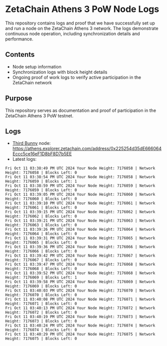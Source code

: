 # ZetaChain Athens 3 PoW Node Logs
This repository contains logs and proof that we have successfully set up and run a node on the ZetaChain Athens 3 network. The logs demonstrate continuous node operation, including synchronization details and performance.

## Contents
- Node setup information
- Synchronization logs with block height details
- Ongoing proof of work logs to verify active participation in the ZetaChain network

## Purpose
This repository serves as documentation and proof of participation in the ZetaChain Athens 3 PoW testnet.

## Logs

- [Third Bunny](https://thirdbunny.xyz/) node: https://athens.explorer.zetachain.com/address/0x225254d35dE666064Eccc5ce16eF1D8bF8D7b5EE
- Latest logs:
```
Fri Oct 11 03:38:49 PM UTC 2024 Your Node Height: 7176058 | Network Height: 7176058 | Blocks Left: 0
Fri Oct 11 03:38:54 PM UTC 2024 Your Node Height: 7176058 | Network Height: 7176059 | Blocks Left: 1
Fri Oct 11 03:38:59 PM UTC 2024 Your Node Height: 7176059 | Network Height: 7176059 | Blocks Left: 0
Fri Oct 11 03:39:05 PM UTC 2024 Your Node Height: 7176060 | Network Height: 7176060 | Blocks Left: 0
Fri Oct 11 03:39:10 PM UTC 2024 Your Node Height: 7176061 | Network Height: 7176061 | Blocks Left: 0
Fri Oct 11 03:39:15 PM UTC 2024 Your Node Height: 7176062 | Network Height: 7176062 | Blocks Left: 0
Fri Oct 11 03:39:21 PM UTC 2024 Your Node Height: 7176063 | Network Height: 7176063 | Blocks Left: 0
Fri Oct 11 03:39:26 PM UTC 2024 Your Node Height: 7176064 | Network Height: 7176064 | Blocks Left: 0
Fri Oct 11 03:39:31 PM UTC 2024 Your Node Height: 7176065 | Network Height: 7176065 | Blocks Left: 0
Fri Oct 11 03:39:36 PM UTC 2024 Your Node Height: 7176066 | Network Height: 7176066 | Blocks Left: 0
Fri Oct 11 03:39:42 PM UTC 2024 Your Node Height: 7176067 | Network Height: 7176067 | Blocks Left: 0
Fri Oct 11 03:39:47 PM UTC 2024 Your Node Height: 7176068 | Network Height: 7176068 | Blocks Left: 0
Fri Oct 11 03:39:52 PM UTC 2024 Your Node Height: 7176068 | Network Height: 7176069 | Blocks Left: 1
Fri Oct 11 03:39:58 PM UTC 2024 Your Node Height: 7176069 | Network Height: 7176069 | Blocks Left: 0
Fri Oct 11 03:40:03 PM UTC 2024 Your Node Height: 7176070 | Network Height: 7176070 | Blocks Left: 0
Fri Oct 11 03:40:08 PM UTC 2024 Your Node Height: 7176071 | Network Height: 7176071 | Blocks Left: 0
Fri Oct 11 03:40:13 PM UTC 2024 Your Node Height: 7176072 | Network Height: 7176072 | Blocks Left: 0
Fri Oct 11 03:40:19 PM UTC 2024 Your Node Height: 7176073 | Network Height: 7176073 | Blocks Left: 0
Fri Oct 11 03:40:24 PM UTC 2024 Your Node Height: 7176074 | Network Height: 7176074 | Blocks Left: 0
Fri Oct 11 03:40:29 PM UTC 2024 Your Node Height: 7176075 | Network Height: 7176075 | Blocks Left: 0
```
